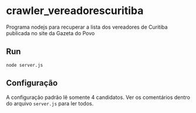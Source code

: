 # crawler_vereadorescuritiba
Programa nodejs para recuperar a lista dos vereadores de Curitiba publicada no site da Gazeta do Povo

## Run

`node server.js`

## Configuração

A configuração padrão lê somente 4 candidatos. 
Ver os comentários dentro do arquivo `server.js` para ler todos.

